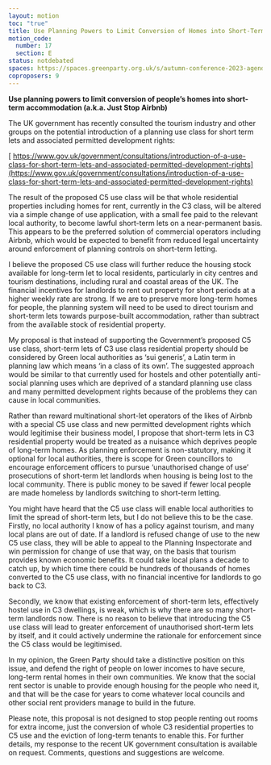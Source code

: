 ```yaml
---
layout: motion
toc: "true"
title: Use Planning Powers to Limit Conversion of Homes into Short-Term Lets
motion_code:
  number: 17
  section: E
status: notdebated
spaces: https://spaces.greenparty.org.uk/s/autumn-conference-2023-agenda-forum/post/post/view?id=10844
coproposers: 9
---
```

**Use planning powers to limit conversion of people’s homes into short-term accommodation (a.k.a. Just Stop Airbnb)**

The UK government has recently consulted the tourism industry and other groups on the potential introduction of a planning use class for short term lets and associated permitted development rights:

[ https://www.gov.uk/government/consultations/introduction-of-a-use-class-for-short-term-lets-and-associated-permitted-development-rights](https://www.gov.uk/government/consultations/introduction-of-a-use-class-for-short-term-lets-and-associated-permitted-development-rights)

The result of the proposed C5 use class will be that whole residential properties including homes for rent, currently in the C3 class, will be altered via a simple change of use application, with a small fee paid to the relevant local authority, to become lawful short-term lets on a near-permanent basis. This appears to be the preferred solution of commercial operators including Airbnb, which would be expected to benefit from reduced legal uncertainty around enforcement of planning controls on short-term letting.

I believe the proposed C5 use class will further reduce the housing stock available for long-term let to local residents, particularly in city centres and tourism destinations, including rural and coastal areas of the UK. The financial incentives for landlords to rent out property for short periods at a higher weekly rate are strong. If we are to preserve more long-term homes for people, the planning system will need to be used to direct tourism and short-term lets towards purpose-built accommodation, rather than subtract from the available stock of residential property.

My proposal is that instead of supporting the Government’s proposed C5 use class, short-term lets of C3 use class residential property should be considered by Green local authorities as ‘sui generis’, a Latin term in planning law which means ‘in a class of its own’. The suggested approach would be similar to that currently used for hostels and other potentially anti-social planning uses which are deprived of a standard planning use class and many permitted development rights because of the problems they can cause in local communities.

Rather than reward multinational short-let operators of the likes of Airbnb with a special C5 use class and new permitted development rights which would legitimise their business model, I propose that short-term lets in C3 residential property would be treated as a nuisance which deprives people of long-term homes. As planning enforcement is non-statutory, making it optional for local authorities, there is scope for Green councillors to encourage enforcement officers to pursue ‘unauthorised change of use’ prosecutions of short-term let landlords when housing is being lost to the local community. There is public money to be saved if fewer local people are made homeless by landlords switching to short-term letting.

You might have heard that the C5 use class will enable local authorities to limit the spread of short-term lets, but I do not believe this to be the case. Firstly, no local authority I know of has a policy against tourism, and many local plans are out of date. If a landlord is refused change of use to the new C5 use class, they will be able to appeal to the Planning Inspectorate and win permission for change of use that way, on the basis that tourism provides known economic benefits. It could take local plans a decade to catch up, by which time there could be hundreds of thousands of homes converted to the C5 use class, with no financial incentive for landlords to go back to C3.

Secondly, we know that existing enforcement of short-term lets, effectively hostel use in C3 dwellings, is weak, which is why there are so many short-term landlords now. There is no reason to believe that introducing the C5 use class will lead to greater enforcement of unauthorised short-term lets by itself, and it could actively undermine the rationale for enforcement since the C5 class would be legitimised.

In my opinion, the Green Party should take a distinctive position on this issue, and defend the right of people on lower incomes to have secure, long-term rental homes in their own communities. We know that the social rent sector is unable to provide enough housing for the people who need it, and that will be the case for years to come whatever local councils and other social rent providers manage to build in the future.

Please note, this proposal is not designed to stop people renting out rooms for extra income, just the conversion of whole C3 residential properties to C5 use and the eviction of long-term tenants to enable this. For further details, my response to the recent UK government consultation is available on request. Comments, questions and suggestions are welcome.